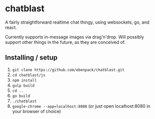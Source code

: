 # chatblast

A fairly straightforward realtime chat thingy, using websockets, go, and react.

Currently supports in-message images via drag'n'drop. Will possibly support other things in the future, as they are conceived of.

## Installing / setup


1. `git clone https://github.com/ebenpack/chatblast.git`
2. `cd chatblast/js`
3. `npm install`
4. `gulp build`
5. `cd ..`
6. `go build`
7. `./chatblast`
8. `google-chrome --app=localhost:8080` (or just open localhost:8080 in your browser of choice)